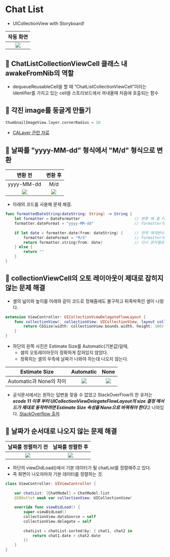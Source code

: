 # Chat List

- UICollectionView with Storyboard!

|            작동 화면             |
|:--------------------------------:|
| ![](https://i.imgur.com/GjAcmrC.gif) |


## 🍎 ChatListCollectionViewCell 클래스 내 awakeFromNib의 역할

- dequeueReusableCell을 할 때 “ChatListCollectionViewCell”이라는 identifier를 가지고 있는 cell을 스토리보드에서 꺼내올때 처음에 호출되는 함수

## 🍎 각진 image를 둥글게 만들기
```swift
thumbnailImageView.layer.cornerRadius = 10
```
- [CALayer 관련 자료](https://github.com/KayAhn0126/iOS-Study/tree/main/UI/CALayer)

## 🍎 날짜를 "yyyy-MM-dd" 형식에서 "M/d" 형식으로 변환

|                변환 전                 |               변환 후                |
|:--------------------------------------:|:------------------------------------:|
|               yyyy-MM-dd               |                 M/d                  |
|  ![](https://i.imgur.com/CEQRjxf.png)  | ![](https://i.imgur.com/g48Ckju.png) |

- 아래의 코드를 사용해 문제 해결.
```swift
func formattedDateString(dateString: String) -> String {
    let formatter = DateFormatter                        // 변환 해 줄 formatter 생성.
    formatter.dateFormat = "yyyy-MM-dd"                  // formatter의 date 형태를 "yyyy-MM-dd"로 설정.
        
    if let date = formatter.date(from: dateString) {     // 만약 매개변수로 받아온 dateString을 formatter의 date형태로 바꿀수 있다면.
        formatter.dateFormat = "M/d"                     // formatter의 date 형태를 "M/d"로 설정.
        return formatter.string(from: date)              // 다시 문자열로 형 변환후 반환.
    } else {
        return ""
    }
}
```

## 🍎 collectionViewCell의 오토 레이아웃이 제대로 잡히지 않는 문제 해결
- 셀의 넓이와 높이를 아래와 같이 코드로 정해줌에도 불구하고 뒤죽박죽인 셀이 나왔다.
```swift
extension ViewController: UICollectionViewDelegateFlowLayout {
    func collectionView(_ collectionView: UICollectionView, layout collectionViewLayout: UICollectionViewLayout, sizeForItemAt indexPath: IndexPath) -> CGSize {
        return CGSize(width: collectionView.bounds.width, height: 100)
    }
}
```

- 하단의 왼쪽 사진은 Estimate Size를 Automatic(기본값)일때,
    - 셀의 오토레이아웃이 정확하게 잡혀있지 않았다.
    - 정확히는 셀의 우측에 날짜가 나와야 하는데 나오지 않는다. 

|      Estimate Size      |              Automatic               |                 None                 |
|:-----------------------:|:------------------------------------:|:------------------------------------:|
| Automatic과 None의 차이 | ![](https://i.imgur.com/J1aRNuR.png) | ![](https://i.imgur.com/VfTsT2S.png) |


- 공식문서에서는 원하는 답변을 찾을 수 없었고 StackOverFlow의 한 유저는 ***xcode 11 이후 부터 UICollectionViewDelegateFlowLayout의 size 결정 메서드가 제대로 동작하려면 Estimate Size 속성을 None으로 바꿔줘야 한다***고 나와있다. [StackOverflow 출처](https://stackoverflow.com/questions/38028013/how-to-set-uicollectionviewcell-width-and-height-programmatically)



## 🍎 날짜가 순서대로 나오지 않는 문제 해결

|          날짜를 정렬하기 전          |           날짜를 정렬한 후           |
|:------------------------------------:|:------------------------------------:|
| ![](https://i.imgur.com/sLH14xr.png) | ![](https://i.imgur.com/AmIV92O.png) |

- 하단의 viewDidLoad()에서 기본 데이터가 될 chatList를 정렬해주고 있다.
- 즉 화면이 나오자마자 기본 데이터를 정렬하는 것.

```swift
class ViewController: UIViewController {
    
    var chatList: [ChatModel] = ChatModel.list
    @IBOutlet weak var collectionView: UICollectionView!
    
    override func viewDidLoad() {
        super.viewDidLoad()
        collectionView.dataSource = self
        collectionView.delegate = self
        
        chatList = chatList.sorted(by: { chat1, chat2 in
            return chat1.date > chat2.date
        })
    }
}
```
